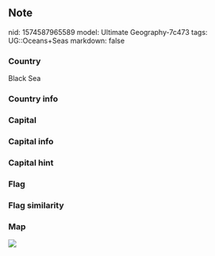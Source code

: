 ## Note
nid: 1574587965589
model: Ultimate Geography-7c473
tags: UG::Oceans+Seas
markdown: false

### Country
Black Sea

### Country info


### Capital


### Capital info


### Capital hint


### Flag


### Flag similarity


### Map
<img src="ug-map-black_sea.png">
